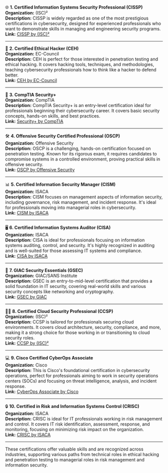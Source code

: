 🌐 **1. Certified Information Systems Security Professional (CISSP)**  
**Organization:** (ISC)²  
**Description:** CISSP is widely regarded as one of the most prestigious certifications in cybersecurity, designed for experienced professionals who want to demonstrate skills in managing and engineering security programs.  
**Link:** [CISSP by (ISC)²](https://www.isc2.org/Certifications/CISSP)

---

🔐 **2. Certified Ethical Hacker (CEH)**  
**Organization:** EC-Council  
**Description:** CEH is perfect for those interested in penetration testing and ethical hacking. It covers hacking tools, techniques, and methodologies, teaching cybersecurity professionals how to think like a hacker to defend better.  
**Link:** [CEH by EC-Council](https://www.eccouncil.org/programs/certified-ethical-hacker-ceh/)

---

💼 **3. CompTIA Security+**  
**Organization:** CompTIA  
**Description:** CompTIA Security+ is an entry-level certification ideal for professionals beginning their cybersecurity career. It covers basic security concepts, hands-on skills, and best practices.  
**Link:** [Security+ by CompTIA](https://www.comptia.org/certifications/security)

---

🛠 **4. Offensive Security Certified Professional (OSCP)**  
**Organization:** Offensive Security  
**Description:** OSCP is a challenging, hands-on certification focused on penetration testing. Known for its rigorous exam, it requires candidates to compromise systems in a controlled environment, proving practical skills in offensive security.  
**Link:** [OSCP by Offensive Security](https://www.offensive-security.com/pwk-oscp/)

---

📊 **5. Certified Information Security Manager (CISM)**  
**Organization:** ISACA  
**Description:** CISM focuses on management aspects of information security, including governance, risk management, and incident response. It's ideal for professionals moving into managerial roles in cybersecurity.  
**Link:** [CISM by ISACA](https://www.isaca.org/credentialing/cism)

---

🖥 **6. Certified Information Systems Auditor (CISA)**  
**Organization:** ISACA  
**Description:** CISA is ideal for professionals focusing on information systems auditing, control, and security. It's highly recognized in auditing and is well-suited for those assessing IT systems and compliance.  
**Link:** [CISA by ISACA](https://www.isaca.org/credentialing/cisa)

---

📱 **7. GIAC Security Essentials (GSEC)**  
**Organization:** GIAC/SANS Institute  
**Description:** GSEC is an entry-to-mid-level certification that provides a solid foundation in IT security, covering real-world skills and various security concepts like networking and cryptography.  
**Link:** [GSEC by GIAC](https://www.giac.org/certifications/security-essentials-gsec)

---

👨‍💼 **8. Certified Cloud Security Professional (CCSP)**  
**Organization:** (ISC)²  
**Description:** CCSP is tailored for professionals securing cloud environments. It covers cloud architecture, security, compliance, and more, making it a strong choice for those working in or transitioning to cloud security roles.  
**Link:** [CCSP by (ISC)²](https://www.isc2.org/Certifications/CCSP)

---

💻 **9. Cisco Certified CyberOps Associate**  
**Organization:** Cisco  
**Description:** This is Cisco's foundational certification in cybersecurity operations, perfect for professionals aiming to work in security operations centers (SOCs) and focusing on threat intelligence, analysis, and incident response.  
**Link:** [CyberOps Associate by Cisco](https://www.cisco.com/c/en/us/training-events/training-certifications/certifications/associate/cyberops-associate.html)

---

🔒 **10. Certified in Risk and Information Systems Control (CRISC)**  
**Organization:** ISACA  
**Description:** CRISC is ideal for IT professionals working in risk management and control. It covers IT risk identification, assessment, response, and monitoring, focusing on minimizing risk impact on the organization.  
**Link:** [CRISC by ISACA](https://www.isaca.org/credentialing/crisc)

---

These certifications offer valuable skills and are recognized across industries, supporting various paths from technical roles in ethical hacking and penetration testing to managerial roles in risk management and information security.
